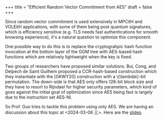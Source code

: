 +++
title = "Efficient Random Vector Commitment from AES"
draft = false
+++

Since random vector commitment is used extensively in MPCitH and
VOLEitH applications, with some of them being post quantum signatures,
which is efficiency sensitive (e.g. TLS needs fast authentications for
smooth browsing experience), it's a natural question to optimize
this component.

One possible way to do this is to replace the cryptograhpic hash
function invocation at the bottom layer of the GGM tree with AES-based
hash functions which are relatively lightweight when the key is fixed.

Two groups of researchers have proposed similar solutions. Bui, Cong,
and Delpech de Saint Guilhem proposed a CCR-hash-based construction
which they instantiate with the [GKWY20] construction with a
\\(\lambda\\)-bit permutation. The down-side is that AES only offers
128-bit block size and they have to resort to Rijndael for higher
security parameters, which kind of goes against the initial goal of
optimization since AES being fast is largely due to the instruction
set AES-NI.

So Prof. Guo tries to tackle this problem using only AES. We are
having an discussion about this topic at <span class="timestamp-wrapper"><span class="timestamp">&lt;2024-03-06 三&gt;</span></span>. Here are
the [slides](/ox-hugo/AES-VC.pdf).
